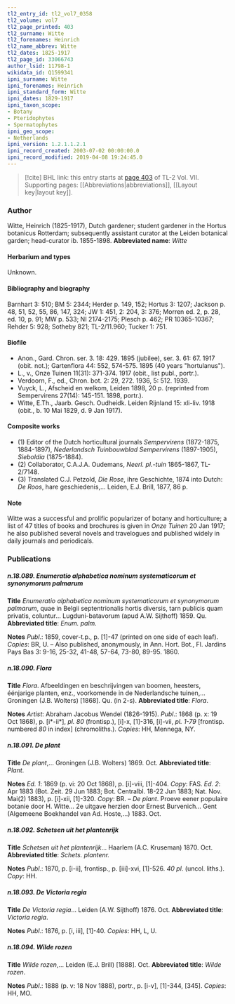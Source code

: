 ```yaml
---
tl2_entry_id: tl2_vol7_0358
tl2_volume: vol7
tl2_page_printed: 403
tl2_surname: Witte
tl2_forenames: Heinrich
tl2_name_abbrev: Witte
tl2_dates: 1825-1917
tl2_page_id: 33066743
author_lsid: 11798-1
wikidata_id: Q1599341
ipni_surname: Witte
ipni_forenames: Heinrich
ipni_standard_form: Witte
ipni_dates: 1829-1917
ipni_taxon_scope: 
- Botany
- Pteridophytes
- Spermatophytes
ipni_geo_scope: 
- Netherlands
ipni_version: 1.2.1.1.2.1
ipni_record_created: 2003-07-02 00:00:00.0
ipni_record_modified: 2019-04-08 19:24:45.0
---
```



> [!cite] BHL link: this entry starts at [page 403](https://www.biodiversitylibrary.org/page/33066743) of TL-2 Vol. VII.
> Supporting pages: [[Abbreviations|abbreviations]], [[Layout key|layout key]].

### Author

Witte, Heinrich (1825-1917), Dutch gardener; student gardener in the Hortus botanicus Rotterdam; subsequently assistant curator at the Leiden botanical garden; head-curator ib. 1855-1898. 
**Abbreviated name**: *Witte*

#### Herbarium and types

Unknown.

#### Bibliography and biography

Barnhart 3: 510; BM 5: 2344; Herder p. 149, 152; Hortus 3: 1207; Jackson p. 48, 51, 52, 55, 86, 147, 324; JW 1: 451, 2: 204, 3: 376; Morren ed. 2, p. 28, ed. 10, p. 91; MW p. 533; NI 2174-2175; Plesch p. 462; PR 10365-10367; Rehder 5: 928; Sotheby 821; TL-2/11.960; Tucker 1: 751.

#### Biofile

- Anon., Gard. Chron. ser. 3. 18: 429. 1895 (jubilee), ser. 3. 61: 67. 1917 (obit. not.); Gartenflora 44: 552, 574-575. 1895 (40 years "hortulanus").
- L., v., Onze Tuinen 11(31): 371-374. 1917 (obit., list publ., portr.).
- Verdoorn, F., ed., Chron. bot. 2: 29, 272. 1936, 5: 512. 1939.
- Vuyck, L., Afscheid en welkom, Leiden 1898, 20 p. (reprinted from Sempervirens 27(14): 145-151. 1898, portr.).
- Witte, E.Th., Jaarb. Gesch. Oudheidk. Leiden Rijnland 15: xli-liv. 1918 (obit., b. 10 Mai 1829, d. 9 Jan 1917).

#### Composite works

- (1) Editor of the Dutch horticultural journals *Sempervirens* (1872-1875, 1884-1897), *Nederlandsch Tuinbouwblad Sempervirens* (1897-1905), *Sieboldia* (1875-1884).
- (2) Collaborator, C.A.J.A. Oudemans, *Neerl. pl.-tuin* 1865-1867, TL-2/7148.
- (3) Translated C.J. Petzold, *Die Rose*, ihre Geschichte, 1874 into Dutch: *De Roos*, hare geschiedenis,... Leiden, E.J. Brill, 1877, 86 p.

#### Note

Witte was a successful and prolific popularizer of botany and horticulture; a list of 47 titles of books and brochures is given in *Onze Tuinen* 20 Jan 1917; he also published several novels and travelogues and published widely in daily journals and periodicals.

### Publications

##### n.18.089. Enumeratio alphabetica nominum systematicorum et synonymorum palmarum

**Title**
*Enumeratio alphabetica nominum systematicorum et synonymorum palmarum*, quae in Belgii septentrionalis hortis diversis, tarn publicis quam privatis, coluntur... Lugduni-batavorum (apud A.W. Sijthoff) 1859. Qu.
**Abbreviated title**: *Enum. palm.*

**Notes**
*Publ*.: 1859, cover-t.p., p. \[1\]-47 (printed on one side of each leaf). *Copies*: BR, U. – Also published, anonymously, in Ann. Hort. Bot., Fl. Jardins Pays Bas 3: 9-16, 25-32, 41-48, 57-64, 73-80, 89-95. 1860.

##### n.18.090. Flora

**Title**
*Flora*. Afbeeldingen en beschrijvingen van boomen, heesters, éénjarige planten, enz., voorkomende in de Nederlandsche tuinen,... Groningen (J.B. Wolters) \[1868\]. Qu. (in 2-s).
**Abbreviated title**: *Flora*.

**Notes**
*Artist*: Abraham Jacobus Wendel (1826-1915).
*Publ*.: 1868 (p. x: 19 Oct 1868), p. \[i\*-ii\*\], *pl. 80* (frontisp.), \[i\]-x, \[1\]-316, \[i\]-vii, *pl. 1-79* \[frontisp. numbered *80* in index\] (chromoliths.). *Copies*: HH, Mennega, NY.

##### n.18.091. De plant

**Title**
*De plant*,... Groningen (J.B. Wolters) 1869. Oct.
**Abbreviated title**: *Plant*.

**Notes**
*Ed. 1*: 1869 (p. vi: 20 Oct 1868), p. \[i\]-viii, \[1\]-404. *Copy*: FAS.
*Ed. 2*: Apr 1883 (Bot. Zeit. 29 Jun 1883; Bot. Centralbl. 18-22 Jun 1883; Nat. Nov. Mai(2) 1883), p. \[i\]-xii, \[1\]-320. *Copy*: BR. – *De plant*. Proeve eener populaire botanie door H. Witte... 2e uitgave herzien door Ernest Burvenich... Gent (Algemeene Boekhandel van Ad. Hoste,...) 1883. Oct.

##### n.18.092. Schetsen uit het plantenrijk

**Title**
*Schetsen uit het plantenrijk*... Haarlem (A.C. Kruseman) 1870. Oct.
**Abbreviated title**: *Schets. plantenr.*

**Notes**
*Publ*.: 1870, p. \[i-ii\], frontisp., p. \[iii\]-xvi, \[1\]-526. *40 pl*. (uncol. liths.). *Copy*: HH.

##### n.18.093. De Victoria regia

**Title**
*De Victoria regia*... Leiden (A.W. Sijthoff) 1876. Oct.
**Abbreviated title**: *Victoria regia*.

**Notes**
*Publ*.: 1876, p. \[i, iii\], \[1\]-40. *Copies*: HH, L, U.

##### n.18.094. Wilde rozen

**Title**
*Wilde rozen*,... Leiden (E.J. Brill) \[1888\]. Oct.
**Abbreviated title**: *Wilde rozen*.

**Notes**
*Publ*.: 1888 (p. v: 18 Nov 1888), portr., p. \[i-v\], \[1\]-344, \[345\]. *Copies*: HH, MO.


